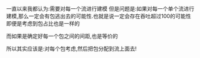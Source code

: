 [//]: # (# todo🕊)

[//]: # (1. 输入包的数量，流的数量，周期数，数据包之间的zipf分布系数，并且生成：./gen_zipf_input)

[//]: # (2. )

[//]: # ()
[//]: # ()
[//]: # (# motivation)

[//]: # (原先的packet_generate都是均匀的.均匀并不能描述真实网络流的运输情况.尽管后续将数据包的分布改为zipf,但是在对于描述真实网络流到达过程,却依然收效甚微)

[//]: # ()
[//]: # (因此,选择不加以证明地使用zipf分布模拟数据包的到达流程,即:来自于不同流的数据包大量聚集在某一时刻)

[//]: # ()
[//]: # (但是这样的做法可能依然存在问题:在真实的情况下应该是同一流的数据包大量聚集,而并非所有流的数据包都大量聚集在一块时间中)

[//]: # ()
[//]: # (# 实现)

[//]: # (采取敏捷开发方式,选择尽可能多地复用之前实现过的功能.)

[//]: # ()
[//]: # (整体上来看,func分成这样几个部分)

[//]: # ()
[//]: # (1. 输入包数,周期数,流的个数,数据包之间的zipf分布系数,各个流上的zipf分布系数 or 整体流的zipf分布系数)

[//]: # (2. 假设每一个流都符合zipf分布,同时他们的zipf系数是相等的)

[//]: # (3. 因此,真实的分布就变成了:)

[//]: # (4. 先生成符合zipf分布的包-流 completed)

[//]: # (4. 对于每一个流,固定一个时间戳)

[//]: # (5. 对于每一个流,都是符合zipf分布的,它在一定时间之内被排空掉)

[//]: # ()
[//]: # (# 语义说明)

[//]: # (在gen_zipf_input里面,调用,在命令行先后输入包数量,流数量,时钟周期数,数据包分配的zipfa常数)

[//]: # ()
[//]: # (# solution1)

[//]: # (1. 输入包数,流数,周期数,每流数据包的zipf分布系数&#40;这里的zipf从语义实现上来说只需要有一个&#41;,然后由zipf_input生成)

[//]: # (2. 对于所有的流,确定一个随机的时间,比如说对于flow1,确定一个到达时间a)

[//]: # (3. 如果说对于每一个流,在此时依然需要满足zipf分布,那么对于flow1,就有有效期[a,time])

[//]: # (4. 所以就只需要确定一个到达时间,然后让包在这个时间区间上面满足zipf分布)

[//]: # ()
[//]: # (# solution2)

[//]: # (> 随机地确定每个包的左边,根据包的数量反过来确定时间,从而确定包的右边.)

[//]: # (> 那么也就是说,对于单个包的吞吐需要确定)

[//]: # ()
[//]: # (对于s1和s2,都是需要n级别的空间,从而让第二个能够进入第一个)

[//]: # ()
[//]: # (# solution final)

[//]: # (1. 输入)

[//]: # (2. 对于每一个流，标识一个这个流可用的空间)

[//]: # (3. 对于每一个流,这个刚刚进入的时间满足正态分布)

[//]: # (3. 让这个流可用的空间充满时间轴)

[//]: # (4. 输出和时间轴对应的流)

[//]: # (5. 根本跑不动 寄)

[//]: # ()
[//]: # (# fkall)

[//]: # (对于原本的一个个zipf,做起来是很困难的,因为复杂度太高了)

[//]: # ()
[//]: # (# 其实也可以通过确定某一个数据包所占据的到达时间,然后确定这个数据包的对应吞吐是多少,来推算出这个数据包的结束到达时间来做)
一直以来我都认为:需要对每一个流进行建模
但是问题是:如果对每一个单个流进行建模,那么一定会有包逃出去的可能性.也就是说一定会存在吞吐超过100的可能性
即便是考虑到包占比也是一样的

而如果是确定好每一个包之间的间距,也是等价的

所以其实应该是:对每个包考虑,然后把包分配到流上面去!
